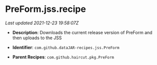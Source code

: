 # PreForm.jss.recipe

_Last updated 2021-12-23 19:58:07Z_

- **Description**: Downloads the current release version of PreForm and then uploads to the JSS

- **Identifier**: `com.github.dataJAR-recipes.jss.PreForm`

- **Parent Recipes**: `com.github.haircut.pkg.PreForm`